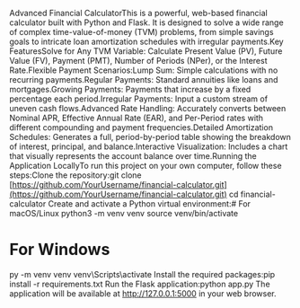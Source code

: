 Advanced Financial CalculatorThis is a powerful, web-based financial calculator built with Python and Flask. It is designed to solve a wide range of complex time-value-of-money (TVM) problems, from simple savings goals to intricate loan amortization schedules with irregular payments.Key FeaturesSolve for Any TVM Variable: Calculate Present Value (PV), Future Value (FV), Payment (PMT), Number of Periods (NPer), or the Interest Rate.Flexible Payment Scenarios:Lump Sum: Simple calculations with no recurring payments.Regular Payments: Standard annuities like loans and mortgages.Growing Payments: Payments that increase by a fixed percentage each period.Irregular Payments: Input a custom stream of uneven cash flows.Advanced Rate Handling: Accurately converts between Nominal APR, Effective Annual Rate (EAR), and Per-Period rates with different compounding and payment frequencies.Detailed Amortization Schedules: Generates a full, period-by-period table showing the breakdown of interest, principal, and balance.Interactive Visualization: Includes a chart that visually represents the account balance over time.Running the Application LocallyTo run this project on your own computer, follow these steps:Clone the repository:git clone [https://github.com/YourUsername/financial-calculator.git](https://github.com/YourUsername/financial-calculator.git)
cd financial-calculator
Create and activate a Python virtual environment:# For macOS/Linux
python3 -m venv venv
source venv/bin/activate

# For Windows
py -m venv venv
venv\Scripts\activate
Install the required packages:pip install -r requirements.txt
Run the Flask application:python app.py
The application will be available at http://127.0.0.1:5000 in your web browser.